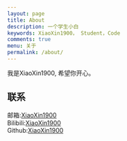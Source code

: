 ```yaml
---
layout: page
title: About
description: 一个学生小白
keywords: XiaoXin1900， Student，Code
comments: true
menu: 关于
permalink: /about/
---
```


我是XiaoXin1900, 希望你开心。

## 联系

<p>
    邮箱:<a href="mailtoamazingxiaoxin1900@gail.com">XiaoXin1900</a><br>
    Bilibili:<a href="https://space.bilibili.com/628626163">XiaoXin1900</a><br>
    Github:<a href="https://github.com/XiaoXin1900">XiaoXin1900</a><br>
</p>




